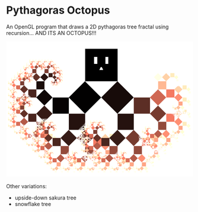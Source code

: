 Pythagoras Octopus
==================

An OpenGL program that draws a 2D pythagoras tree fractal using recursion...
AND ITS AN OCTOPUS!!!

![Pythagoras Octopus](https://raw.githubusercontent.com/lauralondo/OpenGL-Pythagoras-Octopus/master/octopus.png)


Other variations:

- upside-down sakura tree
- snowflake tree